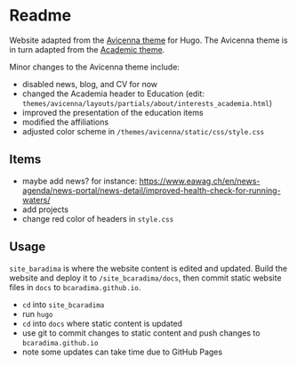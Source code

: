 # Readme
Website adapted from the [Avicenna theme](https://github.com/hadisinaee/avicenna) for Hugo. The Avicenna theme is in turn adapted from the [Academic theme](https://themes.gohugo.io/themes/hugo-academic/).

Minor changes to the Avicenna theme include:

- disabled news, blog, and CV for now
- changed the Academia header to Education (edit: `themes/avicenna/layouts/partials/about/interests_academia.html`)
- improved the presentation of the education items
- modified the affiliations
- adjusted color scheme in `/themes/avicenna/static/css/style.css`

## Items

- maybe add news? for instance:
https://www.eawag.ch/en/news-agenda/news-portal/news-detail/improved-health-check-for-running-waters/
- add projects
- change red color of headers in `style.css`

## Usage
`site_baradima` is where the website content is edited and updated. Build the website and deploy it to `/site_bcaradima/docs`, then commit static website files in `docs` to `bcaradima.github.io`.

* `cd` into `site_bcaradima`
* run `hugo`
* `cd` into `docs` where static content is updated
* use git to commit changes to static content and push changes to `bcaradima.github.io`
* note some updates can take time due to GitHub Pages
